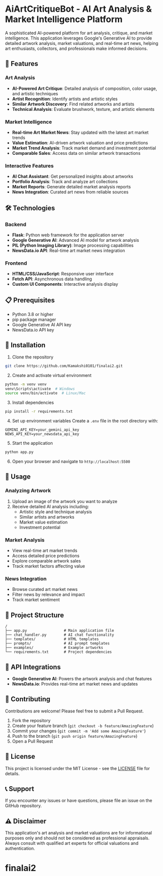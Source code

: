# AiArtCritiqueBot - AI Art Analysis & Market Intelligence Platform

A sophisticated AI-powered platform for art analysis, critique, and market intelligence. This application leverages Google's Generative AI to provide detailed artwork analysis, market valuations, and real-time art news, helping art enthusiasts, collectors, and professionals make informed decisions.

## 🎨 Features

### Art Analysis
- **AI-Powered Art Critique**: Detailed analysis of composition, color usage, and artistic techniques
- **Artist Recognition**: Identify artists and artistic styles
- **Similar Artwork Discovery**: Find related artworks and artists
- **Technical Analysis**: Evaluate brushwork, texture, and artistic elements

### Market Intelligence
- **Real-time Art Market News**: Stay updated with the latest art market trends
- **Value Estimation**: AI-driven artwork valuation and price predictions
- **Market Trend Analysis**: Track market demand and investment potential
- **Comparable Sales**: Access data on similar artwork transactions

### Interactive Features
- **AI Chat Assistant**: Get personalized insights about artworks
- **Portfolio Analysis**: Track and analyze art collections
- **Market Reports**: Generate detailed market analysis reports
- **News Integration**: Curated art news from reliable sources

## 🛠️ Technologies

### Backend
- **Flask**: Python web framework for the application server
- **Google Generative AI**: Advanced AI model for artwork analysis
- **PIL (Python Imaging Library)**: Image processing capabilities
- **NewsData.io API**: Real-time art market news integration

### Frontend
- **HTML/CSS/JavaScript**: Responsive user interface
- **Fetch API**: Asynchronous data handling
- **Custom UI Components**: Interactive analysis display

## 📋 Prerequisites

- Python 3.8 or higher
- pip package manager
- Google Generative AI API key
- NewsData.io API key

## 🔧 Installation

1. Clone the repository
```bash
git clone https://github.com/Kamakshi0101/finalai2.git
```

2. Create and activate virtual environment
```bash
python -m venv venv
venv\Scripts\activate  # Windows
source venv/bin/activate  # Linux/Mac
```

3. Install dependencies
```bash
pip install -r requirements.txt
```

4. Set up environment variables
Create a `.env` file in the root directory with:
```env
GEMINI_API_KEY=your_gemini_api_key
NEWS_API_KEY=your_newsdata_api_key
```

5. Start the application
```bash
python app.py
```

6. Open your browser and navigate to `http://localhost:5500`

## 🚀 Usage

### Analyzing Artwork
1. Upload an image of the artwork you want to analyze
2. Receive detailed AI analysis including:
   - Artistic style and technique analysis
   - Similar artists and artworks
   - Market value estimation
   - Investment potential

### Market Analysis
- View real-time art market trends
- Access detailed price predictions
- Explore comparable artwork sales
- Track market factors affecting value

### News Integration
- Browse curated art market news
- Filter news by relevance and impact
- Track market sentiment

## 📁 Project Structure
```
/
├── app.py                 # Main application file
├── chat_handler.py        # AI chat functionality       
├── templates/             # HTML templates
├── prompts/               # AI prompt templates
├── examples/              # Example artworks
└── requirements.txt       # Project dependencies
```

## 🔄 API Integrations

- **Google Generative AI**: Powers the artwork analysis and chat features
- **NewsData.io**: Provides real-time art market news and updates

## 🤝 Contributing

Contributions are welcome! Please feel free to submit a Pull Request.

1. Fork the repository
2. Create your feature branch (`git checkout -b feature/AmazingFeature`)
3. Commit your changes (`git commit -m 'Add some AmazingFeature'`)
4. Push to the branch (`git push origin feature/AmazingFeature`)
5. Open a Pull Request

## 📜 License

This project is licensed under the MIT License - see the [LICENSE](LICENSE) file for details.

## 📞 Support

If you encounter any issues or have questions, please file an issue on the GitHub repository.

## ⚠️ Disclaimer

This application's art analysis and market valuations are for informational purposes only and should not be considered as professional appraisals. Always consult with qualified art experts for official valuations and authentication.

# finalai2
